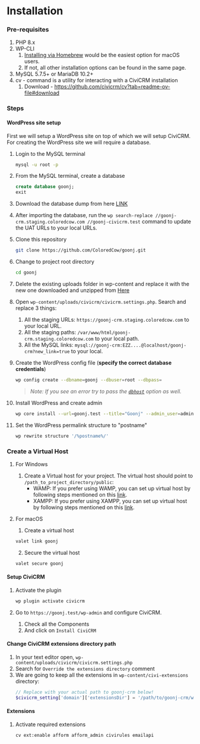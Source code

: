# Installation

### Pre-requisites

1. PHP 8.x
2. WP-CLI
   1. [Installing via Homebrew](https://make.wordpress.org/cli/handbook/guides/installing/#installing-via-homebrew) would be the easiest option for macOS users.
   2. If not, all other installation options can be found in the same page.
3. MySQL 5.7.5+ or MariaDB 10.2+
4. cv - command is a utility for interacting with a CiviCRM installation
   1. Download - https://github.com/civicrm/cv?tab=readme-ov-file#download

### Steps

#### WordPress site setup

First we will setup a WordPress site on top of which we will setup CiviCRM. For creating the WordPress site we will require a database.

1. Login to the MySQL terminal
   ```sh
   mysql -u root -p
   ```

1. From the MySQL terminal, create a database
   ```sql
   create database goonj;
   exit
   ```

1. Download the database dump from here [LINK](https://drive.google.com/drive/folders/13h9c76wD6Po6ezYDPEaFXlYGgnier-iW)

1. After importing the database, run the `wp search-replace //goonj-crm.staging.coloredcow.com //goonj-civicrm.test` command to update the UAT URLs to your local URLs.

1. Clone this repository
   ```sh
   git clone https://github.com/ColoredCow/goonj.git
   ```

1. Change to project root directory
   ```sh
   cd goonj
   ```

1. Delete the existing uploads folder in wp-content and replace it with the new one downloaded and unzipped from [Here](https://drive.google.com/drive/folders/13h9c76wD6Po6ezYDPEaFXlYGgnier-iW)

1. Open `wp-content/uploads/civicrm/civicrm.settings.php`. Search and replace 3 things:
   1. All the staging URLs: `https://goonj-crm.staging.coloredcow.com` to your local URL.
   2. All the staging paths: `/var/www/html/goonj-crm.staging.coloredcow.com` to your local path.
   3. All the MySQL links: `mysql://goonj-crm:EZZ....@localhost/goonj-crm?new_link=true` to your local.

1. Create the WordPress config file (**specify the correct database credentials**)
   ```sh
   wp config create --dbname=goonj --dbuser=root --dbpass=
   ```
   > _Note: If you see an error try to pass the [`dbhost`](https://developer.wordpress.org/cli/commands/config/create/#options) option as well._

1. Install WordPress and create admin
   ```sh
   wp core install --url=goonj.test --title="Goonj" --admin_user=admin --admin_password=admin --admin_email=admin@example.com
   ```

1. Set the WordPress permalink structure to "postname"
   ```sh
   wp rewrite structure '/%postname%/'
   ```
### Create a Virtual Host
1. For Windows
   1. Create a Virtual host for your project. The virtual host should point to `/path_to_project_directory/public`:
      - WAMP: If you prefer using WAMP, you can set up virtual host by following steps mentioned on this [link](https://stackoverflow.com/questions/22217386/how-to-setup-virtual-host-using-wamp-server-properly).
      - XAMPP: If you prefer using XAMPP, you can set up virtual host by following steps mentioned on this [link](https://github.com/ColoredCow/resources/blob/master/virtualhost/WINDOWS.md).

2. For macOS
   1. Create a virtual host
   ```sh
   valet link goonj
   ```

   2. Secure the virtual host
   ```sh
   valet secure goonj
   ```
#### Setup CiviCRM

1. Activate the plugin
   ```sh
   wp plugin activate civicrm
   ```

2. Go to `https://goonj.test/wp-admin` and configure CiviCRM.
   1. Check all the Components
   2. And click on `Install CiviCRM`

#### Change CiviCRM extensions directory path

1. In your text editor open, `wp-content/uploads/civicrm/civicrm.settings.php`
2. Search for `Override the extensions directory` comment
3. We are going to keep all the extensions in `wp-content/civi-extensions` directory:
   ```php
   // Replace with your actual path to goonj-crm below!
   $civicrm_setting['domain']['extensionsDir'] = '/path/to/goonj-crm/wp-content/civi-extensions';
   ```

#### Extensions

1. Activate required extensions
   ```sh
   cv ext:enable afform afform_admin civirules emailapi
   ```
